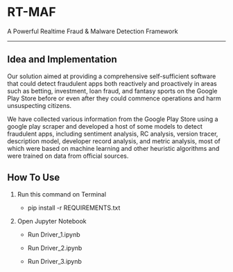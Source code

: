 # RT-MAF
A Powerful Realtime Fraud &amp; Malware Detection Framework

-------------------------------------------------------------------------------------------------------------------------------------------------------
## Idea and Implementation
Our solution aimed at providing a comprehensive self-sufficient software that could detect fraudulent apps both reactively and proactively in areas such as betting, investment, loan fraud, and fantasy sports on the Google Play Store before or even after they could commence operations and harm unsuspecting citizens.

We have collected various information from the Google Play Store using a google play scraper and developed a host of some models to detect fraudulent apps, including sentiment analysis, RC analysis, version tracer, description model, developer record analysis, and metric analysis, most of which were based on machine learning and other heuristic algorithms and were trained on data from official sources.


## How To Use
1. Run this command on Terminal
   - pip install -r REQUIREMENTS.txt

2. Open Jupyter Notebook
   - Run Driver_1.ipynb

   - Run Driver_2.ipynb

   - Run Driver_3.ipynb
